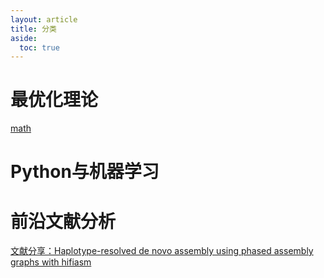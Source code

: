 ```yaml
---
layout: article
title: 分类
aside:
  toc: true
---
```




# 最优化理论

[math](/2021/04/27/math.html)

# Python与机器学习

# 前沿文献分析

[文献分享：Haplotype-resolved de novo assembly using phased assembly graphs with hifiasm](/2021/05/06/hifiasm.html)
